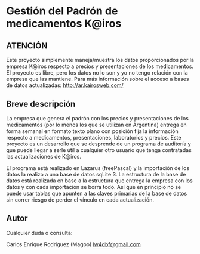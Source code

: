 Gestión del Padrón de medicamentos K@iros
=========================================

ATENCIÓN
--------
Este proyecto simplemente maneja/muestra los datos proporcionados por la empresa K@iros respecto a precios y presentaciones de los medicamentos. El proyecto es libre, pero los datos no lo son y yo no tengo relación con la empresa que las mantiene.
Para más información sobre el acceso a bases de datos actualizadas: http://ar.kairosweb.com/

Breve descripción
------------------

La empresa que genera el padrón con los precios y presentaciones de los medicamentos (por lo menos los que se utilizan en Argentina) entrega en forma semanal en formato texto plano con posición fija la información respecto a medicamentos, presentaciones, laboratorios y precios. Este proyecto es un desarrollo que se desprende de un programa de auditoría y que puede llegar a serle útil a cualquier otro usuario que tenga contratadas las actualizaciones de K@iros.


El programa está realizado en Lazarus (freePascal) y la importación de los datos la realizo a una base de datos sqLite 3. La estructura de la base de datos está realizada en base a la estructura que entrega la empresa con los datos y con cada importación se borra todo. Así que en principio no se puede usar tablas que apunten a las claves primarias de la base de datos sin correr riesgo de perder el vínculo en cada actualización. 

Autor
-----

Cualquier duda o consulta: 

Carlos Enrique Rodriguez (Magoo)
lw4dbf@gmail.com 











